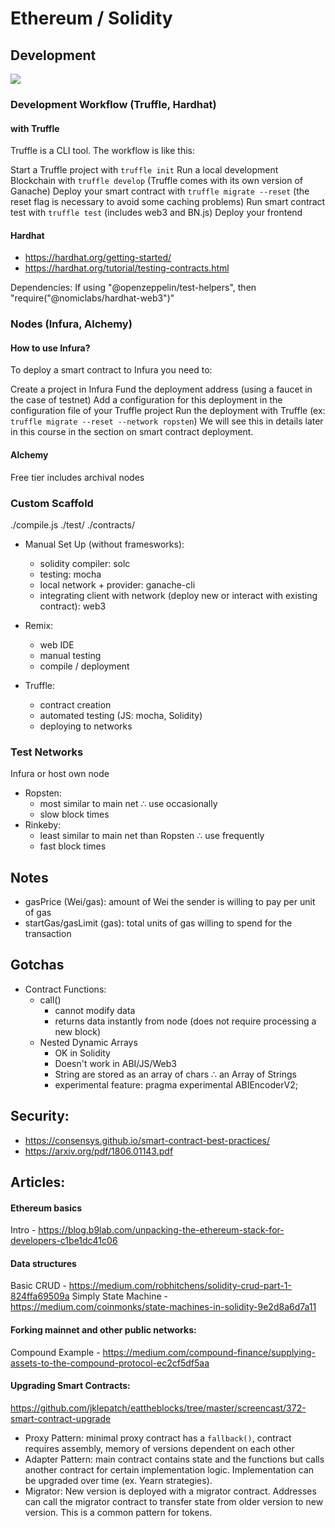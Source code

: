 # Ethereum / Solidity

## Development

[![](https://mermaid.ink/img/eyJjb2RlIjoiZ3JhcGggVERcbkFbU291cmNlIENvZGUgKi5zb2xdIFxuLS0-IEIoU29saWRpdHkgQ29tcGlsZXIpXG5CIC0tPiBDW0FCSV1cbkIgLS0-IERbQnl0ZWNvZGVdXG5DIC0tPiBFW1dlYjNdXG5EIC0tPnxEZXBsb3l8IEZbQ29udHJhY3QgSW5zdGFuY2Ugb24gbmV0d29yay9sb2NhbF1cbkUgLS0-IEZcbiIsIm1lcm1haWQiOnsidGhlbWUiOiJkZWZhdWx0In0sInVwZGF0ZUVkaXRvciI6ZmFsc2V9)](https://mermaid-js.github.io/mermaid-live-editor/#/edit/eyJjb2RlIjoiZ3JhcGggVERcbkFbU291cmNlIENvZGUgKi5zb2xdIFxuLS0-IEIoU29saWRpdHkgQ29tcGlsZXIpXG5CIC0tPiBDW0FCSV1cbkIgLS0-IERbQnl0ZWNvZGVdXG5DIC0tPiBFW1dlYjNdXG5EIC0tPnxEZXBsb3l8IEZbQ29udHJhY3QgSW5zdGFuY2Ugb24gbmV0d29yay9sb2NhbF1cbkUgLS0-IEZcbiIsIm1lcm1haWQiOnsidGhlbWUiOiJkZWZhdWx0In0sInVwZGF0ZUVkaXRvciI6ZmFsc2V9)

### Development Workflow (Truffle, Hardhat)

#### with Truffle

Truffle is a CLI tool. The workflow is like this:

Start a Truffle project with `truffle init`
Run a local development Blockchain with `truffle develop` (Truffle comes with its own version of Ganache)
Deploy your smart contract with `truffle migrate --reset` (the reset flag is necessary to avoid some caching problems)
Run smart contract test with `truffle test` (includes web3 and BN.js)
Deploy your frontend

#### Hardhat

- https://hardhat.org/getting-started/
- https://hardhat.org/tutorial/testing-contracts.html

Dependencies:
If using "@openzeppelin/test-helpers", then "require("@nomiclabs/hardhat-web3")"

### Nodes (Infura, Alchemy)

#### How to use Infura?

To deploy a smart contract to Infura you need to:

Create a project in Infura
Fund the deployment address (using a faucet in the case of testnet)
Add a configuration for this deployment in the configuration file of your Truffle project
Run the deployment with Truffle (ex: `truffle migrate --reset --network ropsten`)
We will see this in details later in this course in the section on smart contract deployment.

#### Alchemy

Free tier includes archival nodes

### Custom Scaffold

./compile.js
./test/
./contracts/

- Manual Set Up (without framesworks):

  - solidity compiler: solc
  - testing: mocha
  - local network + provider: ganache-cli
  - integrating client with network (deploy new or interact with existing contract): web3

- Remix:

  - web IDE
  - manual testing
  - compile / deployment

- Truffle:
  - contract creation
  - automated testing (JS: mocha, Solidity)
  - deploying to networks

### Test Networks

Infura or host own node

- Ropsten:
  - most similar to main net ∴ use occasionally
  - slow block times
- Rinkeby:
  - least similar to main net than Ropsten ∴ use frequently
  - fast block times

## Notes

- gasPrice (Wei/gas): amount of Wei the sender is willing to pay per unit of gas
- startGas/gasLimit (gas): total units of gas willing to spend for the transaction

## Gotchas

- Contract Functions:
  - call()
    - cannot modify data
    - returns data instantly from node (does not require processing a new block)
  - Nested Dynamic Arrays
    - OK in Solidity
    - Doesn't work in ABI/JS/Web3
    - String are stored as an array of chars ∴ an Array of Strings
    - experimental feature: pragma experimental ABIEncoderV2;

## Security:

- https://consensys.github.io/smart-contract-best-practices/
- https://arxiv.org/pdf/1806.01143.pdf

## Articles:

#### Ethereum basics

Intro - https://blog.b9lab.com/unpacking-the-ethereum-stack-for-developers-c1be1dc41c06

#### Data structures

Basic CRUD - https://medium.com/robhitchens/solidity-crud-part-1-824ffa69509a
Simply State Machine - https://medium.com/coinmonks/state-machines-in-solidity-9e2d8a6d7a11

#### Forking mainnet and other public networks:

Compound Example - https://medium.com/compound-finance/supplying-assets-to-the-compound-protocol-ec2cf5df5aa

#### Upgrading Smart Contracts:

https://github.com/jklepatch/eattheblocks/tree/master/screencast/372-smart-contract-upgrade

- Proxy Pattern: minimal proxy contract has a `fallback()`, contract requires assembly, memory of versions dependent on each other
- Adapter Pattern: main contract contains state and the functions but calls another contract for certain implementation logic. Implementation can be upgraded over time (ex. Yearn strategies).
- Migrator: New version is deployed with a migrator contract. Addresses can call the migrator contract to transfer state from older version to new version. This is a common pattern for tokens.
